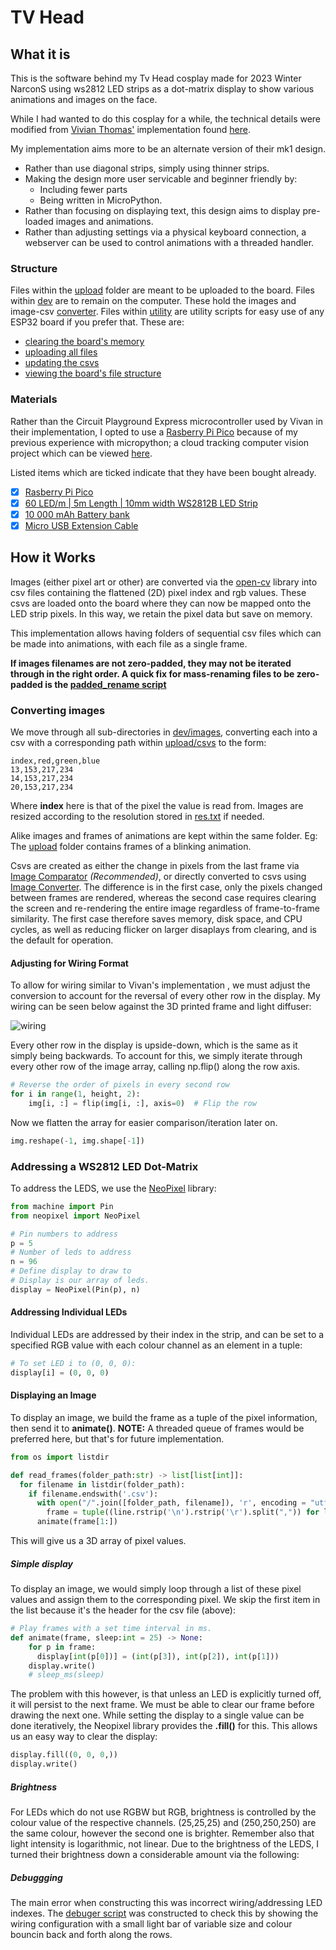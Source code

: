 # TV Head

## What it is

This is the software behind my Tv Head cosplay made for 2023 Winter NarconS using ws2812 LED strips as a dot-matrix display to show various animations and images on the face.

While I had wanted to do this cosplay for a while, the technical details were modified from [Vivian Thomas'](https://rose.systems) implementation found [here](https://rose.systems/tv_head/).

My implementation aims more to be an alternate version of their mk1 design.

- Rather than use diagonal strips, simply using thinner strips.
- Making the design more user servicable and beginner friendly by:
  - Including fewer parts
  - Being written in MicroPython.
- Rather than focusing on displaying text, this design aims to display pre-loaded images and animations.
- Rather than adjusting settings via a physical keyboard connection, a webserver can be used to control animations with a threaded handler.

### Structure

Files within the [upload](/upload/) folder are meant to be uploaded to the board.
Files within [dev](/dev/) are to remain on the computer. These hold the images and image-csv [converter](/dev/image_converter.py).
Files within [utility](/utility/) are utility scripts for easy use of any ESP32 board if you prefer that. These are: 
- [clearing the board's memory](/utility/clear_all.py) 
- [uploading all files](/utility/update_all.py) 
- [updating the csvs](/utility/update_csvs.py) 
- [viewing the board's file structure](/utility/view_files.py)

### Materials

Rather than the Circuit Playground Express microcontroller used by Vivan in their implementation, I opted to use a [Rasberry Pi Pico](https://www.amazon.se/-/en/SC0915-Raspberry-Pi-Pico/dp/B09KVB8LVR/ref=sr_1_5?crid=DJA3JLK27B3X&keywords=pi+pico&qid=1677125232&sprefix=pi+pico%2Caps%2C171&sr=8-5) because of my previous experience with micropython; a cloud tracking computer vision project which can be viewed [here](https://github.com/sudoDeVinci/Colour-Based-Cloud-Detection).

Listed items which are ticked indicate that they have been bought already.

- [x] [Rasberry Pi Pico](https://www.amazon.se/-/en/SC0915-Raspberry-Pi-Pico/dp/B09KVB8LVR/ref=sr_1_5?crid=DJA3JLK27B3X&keywords=pi+pico&qid=1677125232&sprefix=pi+pico%2Caps%2C171&sr=8-5)
- [x] [60 LED/m | 5m Length | 10mm width WS2812B LED Strip](https://www.amazon.se/-/en/dp/B08L8X7Z4P?psc=1&ref=ppx_yo2ov_dt_b_product_details)
- [x] [10 000 mAh Battery bank](https://www.amazon.se/-/en/Varta-5797610111-Power-Bank-Silver/dp/B08G91WFQR/ref=sr_1_10?crid=3BJ4IKJVQS9UX&keywords=powerbank&qid=1675220403&sprefix=power%2Bban%2Caps%2C373&sr=8-10&th=1)
- [x] [Micro USB Extension Cable](https://www.amazon.se/-/en/gp/product/B012S0ZQNU/ref=ox_sc_act_title_1?smid=ANU9KP01APNAG&psc=1)

## How it Works 

Images (either pixel art or other) are converted via the [open-cv](https://docs.opencv.org/4.x/d6/d00/tutorial_py_root.html) library into csv files containing the flattened (2D) pixel index and rgb values. These csvs are loaded onto the board where they can now be mapped onto the LED strip pixels. In this way, we retain the pixel data but save on memory.

This implementation allows having folders of sequential csv files which can be made into animations, with each file as a single frame.

**If images filenames are not zero-padded, they may not be iterated through in the right order. A quick fix for mass-renaming files to be zero-padded is the [padded_rename script](dev/padded_rename.py)**

### Converting images

We move through all sub-directories in [dev/images](/dev/images), converting each into a csv with a corresponding path within [upload/csvs](/upload/csvs) to the form:

```csv
index,red,green,blue
13,153,217,234
14,153,217,234
20,153,217,234
```

Where **index** here is that of the pixel the value is read from. Images are resized according to the resolution stored in [res.txt](/upload/res.txt) if needed.

Alike images and frames of animations are kept within the same folder. Eg: The [upload](upload/csvs/blink) folder contains frames of a blinking animation.

Csvs are created as either the change in pixels from the last frame via [Image Comparator](/dev/image_comparator.py) *(Recommended)*, or directly converted to csvs using [Image Converter](/dev/image_converter.py). The difference is in the first case, only the pixels changed between frames are rendered, whereas the second case requires clearing the screen and re-rendering the entire image regardless of frame-to-frame similarity. 
The first case therefore saves memory, disk space, and CPU cycles, as well as reducing flicker on larger disaplays from clearing, and is the default for operation.

#### Adjusting for Wiring Format

To allow for wiring similar to Vivan's implementation , we must adjust the conversion to account for the reversal of every other row in the display.
My wiring can be seen below against the 3D printed frame and light diffuser:

![wiring](media/wiring.jpg)

Every other row in the display is upside-down, which is the same as it simply being backwards. To account for this, we simply iterate through every other row of the image array, calling np.flip() along the row axis.

```python
# Reverse the order of pixels in every second row
for i in range(1, height, 2):
    img[i, :] = flip(img[i, :], axis=0)  # Flip the row
```
Now we flatten the array for easier comparison/iteration later on.

```python
img.reshape(-1, img.shape[-1])
```

### Addressing a WS2812 LED Dot-Matrix

To address the LEDS, we use the [NeoPixel](https://docs.micropython.org/en/latest/esp8266/tutorial/neopixel.html) library:

```python
from machine import Pin
from neopixel import NeoPixel

# Pin numbers to address
p = 5
# Number of leds to address
n = 96
# Define display to draw to
# Display is our array of leds.
display = NeoPixel(Pin(p), n)
```

#### Addressing Individual LEDs

Individual LEDs are addressed by their index in the strip, and can be set to a specified RGB value with each colour channel as an element in a tuple:

```python
# To set LED i to (0, 0, 0):
display[i] = (0, 0, 0)  
```

#### Displaying an Image

To display an image, we build the frame as a tuple of the pixel information, then send it to **animate()**.
**NOTE:** A threaded queue of frames would be preferred here, but that's for future implementation.

```python
from os import listdir

def read_frames(folder_path:str) -> list[list[int]]:
  for filename in listdir(folder_path):
    if filename.endswith('.csv'):
      with open("/".join([folder_path, filename]), 'r', encoding = "utf-8") as csvfile:
        frame = tuple((line.rstrip('\n').rstrip('\r').split(",")) for line in csvfile)
      animate(frame[1:])
```

This will give us a 3D array of pixel values.

##### Simple display

To display an image, we would simply loop through a list of these pixel values and assign them to the corresponding pixel.
We skip the first item in the list because it's the header for the csv file (above):

```python
# Play frames with a set time interval in ms.
def animate(frame, sleep:int = 25) -> None:
    for p in frame:
      display[int(p[0])] = (int(p[3]), int(p[2]), int(p[1]))
    display.write()
    # sleep_ms(sleep)
```

The problem with this however, is that unless an LED is explicitly turned off, it will persist to the next frame. We must be able to  clear our frame before drawing the next one.
While setting the display to a single value can be done iteratively, the Neopixel library provides the **.fill()** for this. This allows us an easy way to clear the display:

```python
display.fill((0, 0, 0,))
display.write()
```


##### Brightness

For LEDs which do not use RGBW but RGB, brightness is controlled by the colour value of the respective channels. (25,25,25) and (250,250,250) are the same colour, however the second one is brighter.  Remember also that light intensity is logarithmic, not linear.
Due to the brightness of the LEDS, I turned their brightness down a considerable amount via the following:


##### Debuggging

The main error when constructing this was incorrect wiring/addressing LED indexes. The [debuger script](upload/debugger.py) was constructed to check this by showing the wiring configuration with a small light bar of variable size and colour bouncin back and forth along the rows.


